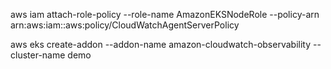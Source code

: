 aws iam attach-role-policy --role-name AmazonEKSNodeRole --policy-arn arn:aws:iam::aws:policy/CloudWatchAgentServerPolicy 

aws eks create-addon --addon-name amazon-cloudwatch-observability --cluster-name demo
